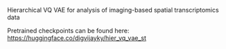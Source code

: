 Hierarchical VQ VAE for analysis of imaging-based spatial transcriptomics data

Pretrained checkpoints can be found here: https://huggingface.co/digvijayky/hier_vq_vae_st
